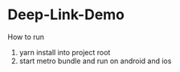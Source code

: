 # Deep-Link-Demo
How to run

1. yarn install into project root
2. start metro bundle and run on android and ios

